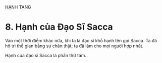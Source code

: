 HẠNH TẠNG

# 8. Hạnh của Đạo Sĩ Sacca

Vào một thời điểm khác nữa, khi ta là đạo sĩ khổ hạnh tên gọi Sacca. Ta đã hộ trì thế gian bằng sự chân thật; ta đã làm cho mọi người hợp nhất.

Hạnh của đạo sĩ Sacca là phần thứ tám.
